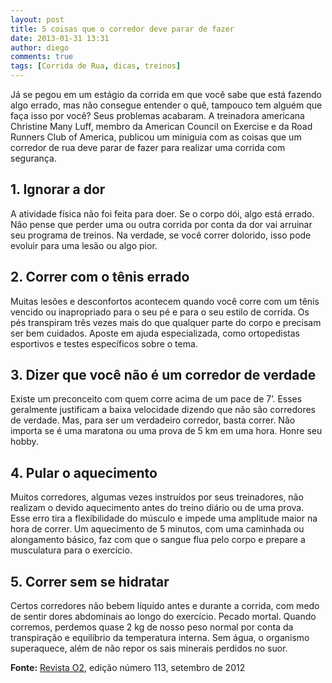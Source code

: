 ```yaml
---
layout: post
title: 5 coisas que o corredor deve parar de fazer
date: 2013-01-31 13:31
author: diego
comments: true
tags: [Corrida de Rua, dicas, treinos]
---
```

Já se pegou em um estágio da corrida em que você sabe que está fazendo algo errado, mas não consegue entender o quê, tampouco tem alguém que faça isso por você? Seus problemas acabaram. A treinadora americana Christine Many Luff, membro da American Council on Exercise e da Road Runners Club of America, publicou um miniguia com as coisas que um corredor de rua deve parar de fazer para realizar uma corrida com segurança.

## 1. Ignorar a dor

A atividade física não foi feita para doer. Se o corpo dói, algo está errado. Não pense que perder uma ou outra corrida por conta da dor vai arruinar seu programa de treinos. Na verdade, se você correr dolorido, isso pode evoluir para uma lesão ou algo pior.

## 2. Correr com o tênis errado

Muitas lesões e desconfortos acontecem quando você corre com um tênis vencido ou inapropriado para o seu pé e para o seu estilo de corrida. Os pés transpiram três vezes mais do que qualquer parte do corpo e precisam ser bem cuidados. Aposte em ajuda especializada, como ortopedistas esportivos e testes específicos sobre o tema.

## 3. Dizer que você não é um corredor de verdade

Existe um preconceito com quem corre acima de um pace de 7’. Esses geralmente justificam a baixa velocidade dizendo que não são corredores de verdade. Mas, para ser um verdadeiro corredor, basta correr. Não importa se é uma maratona ou uma prova de 5 km em uma hora. Honre seu hobby.

## 4. Pular o aquecimento

Muitos corredores, algumas vezes instruídos por seus treinadores, não realizam o devido aquecimento antes do treino diário ou de uma prova. Esse erro tira a flexibilidade do músculo e impede uma amplitude maior na hora de correr. Um aquecimento de 5 minutos, com uma caminhada ou alongamento básico, faz com que o sangue flua pelo corpo e prepare a musculatura para o exercício.

## 5. Correr sem se hidratar

Certos corredores não bebem líquido antes e durante a corrida, com medo de sentir dores abdominais ao longo do exercício. Pecado mortal. Quando corremos, perdemos quase 2 kg de nosso peso normal por conta da transpiração e equilíbrio da temperatura interna. Sem água, o organismo superaquece, além de não repor os sais minerais perdidos no suor.

**Fonte:** <a href="http://o2porminuto.com.br/materia/confira/conteudo/5-coisas-que-o-corredor-deve-parar-de-fazer-7519" target="_blank">Revista O2</a>, edição número 113, setembro de 2012
